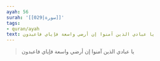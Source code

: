 ```yaml
---
ayah: 56
surah: '[[029|سورة]]'
tags:
- quran/ayah
text: يا عبادي الذين آمنوا إن أرضي واسعة فإياي فاعبدون
---
```

> يا عبادي الذين آمنوا إن أرضي واسعة فإياي فاعبدون
